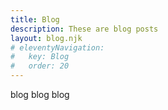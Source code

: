 ```yaml
---
title: Blog
description: These are blog posts
layout: blog.njk
# eleventyNavigation:
#   key: Blog
#   order: 20
---
```


blog blog blog
